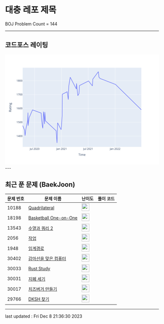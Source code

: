# 대충 레포 제목

BOJ Problem Count = 144

---

## 코드포스 레이팅
[![Rating Graph](./cfStats.svg)](https://github.com/ingyu1008/Algorithm-Problem-Solving/blob/master/cfStats.html)---

## 최근 푼 문제 (BaekJoon)
| 문제 번호 | 문제 이름 | 난이도 | 풀이 코드 |
| --- | --- | --- | --- |
| 10188 | [Quadrilateral](https://www.acmicpc.net/problem/10188) | <img height="25px" width="25px=" src="https://static.solved.ac/tier_small/2.svg"/> |  |
| 18198 | [Basketball One-on-One](https://www.acmicpc.net/problem/18198) | <img height="25px" width="25px=" src="https://static.solved.ac/tier_small/2.svg"/> |  |
| 13543 | [수열과 쿼리 2](https://www.acmicpc.net/problem/13543) | <img height="25px" width="25px=" src="https://static.solved.ac/tier_small/24.svg"/> |  |
| 2056 | [작업](https://www.acmicpc.net/problem/2056) | <img height="25px" width="25px=" src="https://static.solved.ac/tier_small/12.svg"/> |  |
| 1948 | [임계경로](https://www.acmicpc.net/problem/1948) | <img height="25px" width="25px=" src="https://static.solved.ac/tier_small/16.svg"/> |  |
| 30402 | [감마선을 맞은 컴퓨터](https://www.acmicpc.net/problem/30402) | <img height="25px" width="25px=" src="https://static.solved.ac/tier_small/2.svg"/> |  |
| 30033 | [Rust Study](https://www.acmicpc.net/problem/30033) | <img height="25px" width="25px=" src="https://static.solved.ac/tier_small/2.svg"/> |  |
| 30031 | [지폐 세기](https://www.acmicpc.net/problem/30031) | <img height="25px" width="25px=" src="https://static.solved.ac/tier_small/2.svg"/> |  |
| 30017 | [치즈버거 만들기](https://www.acmicpc.net/problem/30017) | <img height="25px" width="25px=" src="https://static.solved.ac/tier_small/2.svg"/> |  |
| 29766 | [DKSH 찾기](https://www.acmicpc.net/problem/29766) | <img height="25px" width="25px=" src="https://static.solved.ac/tier_small/2.svg"/> |  |


---

last updated : Fri Dec  8 21:36:30 2023

